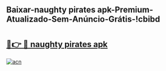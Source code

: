
## Baixar-naughty pirates apk-Premium-Atualizado-Sem-Anúncio-Grátis-!cbibd

# <h2><a href="https://andorid.site?title=naughty_pirates_apk&ref=27">🔗👉 🔴 naughty pirates apk</a></h2>

[![acn](https://github.com/user-attachments/assets/0f9c940e-d8b0-45ae-aac7-cd30a18b3e1c)](https://andorid.site?title=naughty_pirates_apk&ref=27)

